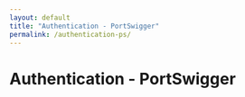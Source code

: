 ```yaml
---
layout: default
title: "Authentication - PortSwigger"
permalink: /authentication-ps/
---
```


# Authentication - PortSwigger

